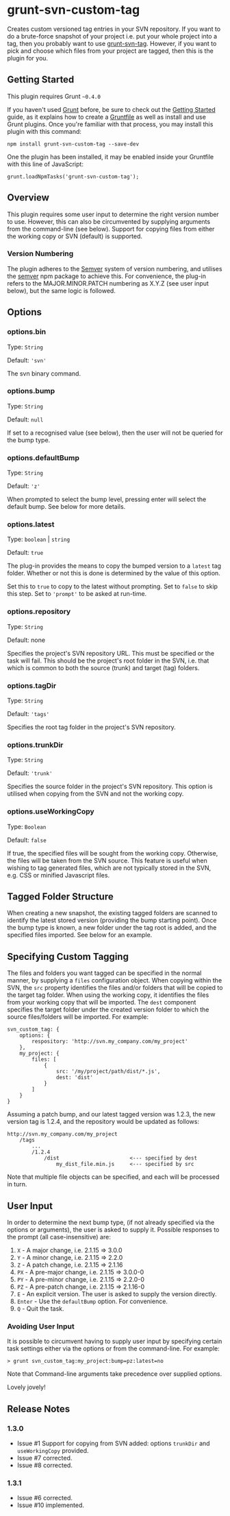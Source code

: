 # grunt-svn-custom-tag

Creates custom versioned tag entries in your SVN repository. If you want to do a brute-force snapshot of your project i.e. put your whole project into a tag, then you probably want to use [grunt-svn-tag](https://www.npmjs.com/package/grunt-svn-tag). However, if you want to pick and choose which files from your project are tagged, then this is the plugin for you.

## Getting Started
This plugin requires Grunt `~0.4.0`

If you haven't used [Grunt](http://gruntjs.com/) before, be sure to check out the [Getting Started](http://gruntjs.com/getting-started) guide, as it explains how to create a [Gruntfile](http://gruntjs.com/sample-gruntfile) as well as install and use Grunt plugins. Once you're familiar with that process, you may install this plugin with this command:

	npm install grunt-svn-custom-tag --save-dev

One the plugin has been installed, it may be enabled inside your Gruntfile with this line of JavaScript:

	grunt.loadNpmTasks('grunt-svn-custom-tag');

## Overview

This plugin requires some user input to determine the right version number to use. However, this can also be circumvented by supplying arguments from the command-line (see below). Support for copying files from either the working copy or SVN (default) is supported.

### Version Numbering

The plugin adheres to the [Semver](http://semver.org/) system of version numbering, and utilises the [semver](https://docs.npmjs.com/misc/semver) npm package to achieve this. For convenience, the plug-in refers to the MAJOR.MINOR.PATCH numbering as X.Y.Z (see user input below), but the same logic is followed.

## Options

### options.bin

Type: `String`

Default: `'svn'`

The svn binary command.

### options.bump

Type: `String`

Default: `null`

If set to a recognised value (see below), then the user will not be queried for the bump type.

### options.defaultBump

Type: `String`

Default: `'z'`

When prompted to select the bump level, pressing enter will select the default bump. See below for more details.

### options.latest

Type: `boolean` | `string`

Default: `true`

The plug-in provides the means to copy the bumped version to a `latest` tag folder. Whether or not this is done is determined by the value of this option.

Set this to `true` to copy to the latest without prompting. Set to `false` to skip this step. Set to `'prompt'` to be asked at run-time.

### options.repository

Type: `String`

Default: none

Specifies the project's SVN repository URL. This must be specified or the task will fail. This should be the project's root folder in the SVN, i.e. that which is common to both the source (trunk) and target (tag) folders.

### options.tagDir

Type: `String`

Default: `'tags'`

Specifies the root tag folder in the project's SVN repository.

### options.trunkDir

Type: `String`

Default: `'trunk'`

Specifies the source folder in the project's SVN repository. This option is utilised when copying from the SVN and not the working copy.

### options.useWorkingCopy

Type: `Boolean`

Default: `false`

If true, the specified files will be sought from the working copy. Otherwise, the files will be taken from the SVN source. This feature is useful when wishing to tag generated files, which are not typically stored in the SVN, e.g. CSS or minified Javascript files.

## Tagged Folder Structure

When creating a new snapshot, the existing tagged folders are scanned to identify the latest stored version (providing the bump starting point). Once the bump type is known, a new folder under the tag root is added, and the specified files imported. See below for an example.

## Specifying Custom Tagging

The files and folders you want tagged can be specified in the normal manner, by supplying a `files` configuration object. When copying within the SVN, the `src` property identifies the files and/or folders that will be copied to the target tag folder. When using the working copy, it identifies the files from your working copy that will be imported. The `dest` component specifies the target folder under the created version folder to which the source files/folders will be imported. For example:

	svn_custom_tag: {
		options: {
			respository: 'http://svn.my_company.com/my_project'
		},
		my_project: {
			files: [
				{
					src: '/my/project/path/dist/*.js',
					dest: 'dist'
				}
			]
		}
	}

Assuming a patch bump, and our latest tagged version was 1.2.3, the new version tag is 1.2.4, and the repository would be updated as follows:

	http://svn.my_company.com/my_project
		/tags
			...
			/1.2.4
				/dist						<--- specified by dest
					my_dist_file.min.js		<--- specified by src

Note that multiple file objects can be specified, and each will be processed in turn.

## User Input

In order to determine the next bump type, (if not already specified via the options or arguments), the user is asked to supply it. Possible responses to the prompt (all case-insensitive) are:

1. `X` - A major change, i.e. 2.1.15 => 3.0.0
2. `Y` - A minor change, i.e. 2.1.15 => 2.2.0
3. `Z` - A patch change, i.e. 2.1.15 => 2.1.16
4. `PX` - A pre-major change, i.e. 2.1.15 => 3.0.0-0
5. `PY` - A pre-minor change, i.e. 2.1.15 => 2.2.0-0
6. `PZ` - A pre-patch change, i.e. 2.1.15 => 2.1.16-0
7. `E` - An explicit version. The user is asked to supply the version directly.
8. `Enter` - Use the `defaultBump` option. For convenience.
9. `Q` - Quit the task.

### Avoiding User Input

It is possible to circumvent having to supply user input by specifying certain task settings either via the options or from the command-line. For example:

	> grunt svn_custom_tag:my_project:bump=pz:latest=no

Note that Command-line arguments take precedence over supplied options.

Lovely jovely!

## Release Notes

### 1.3.0

* Issue #1 Support for copying from SVN added: options `trunkDir` and `useWorkingCopy` provided.
* Issue #7 corrected.
* Issue #8 corrected.

### 1.3.1

* Issue #6 corrected.
* Issue #10 implemented.